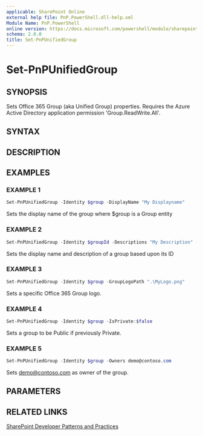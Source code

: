 ```yaml
---
applicable: SharePoint Online
external help file: PnP.PowerShell.dll-help.xml
Module Name: PnP.PowerShell
online version: https://docs.microsoft.com/powershell/module/sharepoint-pnp/set-pnpunifiedgroup
schema: 2.0.0
title: Set-PnPUnifiedGroup
---
```


# Set-PnPUnifiedGroup

## SYNOPSIS
Sets Office 365 Group (aka Unified Group) properties. Requires the Azure Active Directory application permission 'Group.ReadWrite.All'.

## SYNTAX

## DESCRIPTION

## EXAMPLES

### EXAMPLE 1
```powershell
Set-PnPUnifiedGroup -Identity $group -DisplayName "My Displayname"
```

Sets the display name of the group where $group is a Group entity

### EXAMPLE 2
```powershell
Set-PnPUnifiedGroup -Identity $groupId -Descriptions "My Description" -DisplayName "My DisplayName"
```

Sets the display name and description of a group based upon its ID

### EXAMPLE 3
```powershell
Set-PnPUnifiedGroup -Identity $group -GroupLogoPath ".\MyLogo.png"
```

Sets a specific Office 365 Group logo.

### EXAMPLE 4
```powershell
Set-PnPUnifiedGroup -Identity $group -IsPrivate:$false
```

Sets a group to be Public if previously Private.

### EXAMPLE 5
```powershell
Set-PnPUnifiedGroup -Identity $group -Owners demo@contoso.com
```

Sets demo@contoso.com as owner of the group.

## PARAMETERS

## RELATED LINKS

[SharePoint Developer Patterns and Practices](https://aka.ms/sppnp)